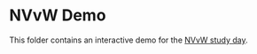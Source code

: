 # NVvW Demo

This folder contains an interactive demo for the [NVvW study day](https://nvvw.nl/jaarvergadering/jaarvergadering-studiedag-2020/).